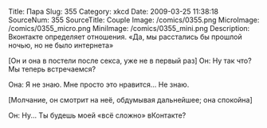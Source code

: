 Title: Пара 
Slug: 355 
Category: xkcd 
Date: 2009-03-25 11:38:18 
SourceNum: 355 
SourceTitle: Couple 
Image: /comics/0355.png 
MicroImage: /comics/0355_micro.png 
MiniImage: /comics/0355_mini.png 
Description: Вконтакте определяет отношения. «Да, мы расстались бы прошлой ночью, но не было интернета» 

[Он и она в постели после секса, уже не в первый раз]
Он: Ну так что? Мы теперь встречаемся?

Она: Я не знаю. Мне просто это нравится... Не знаю.

[Молчание, он смотрит на неё, обдумывая дальнейшее; она спокойна]

Он: Ну... Ты будешь моей «всё сложно» вКонтакте?